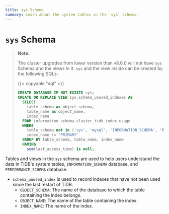 ```yaml
---
title: sys Schema
summary: Learn about the system tables in the `sys` schema.
---
```


# `sys` Schema

> **Note:**
>
> The cluster upgrades from lower version than v8.0.0 will not have `sys` Schema and the views in it. `sys` and the view inside can be created by the following SQLs:
>
> {{< copyable "sql" >}}
>
> ```sql
> CREATE DATABASE IF NOT EXISTS sys;
> CREATE OR REPLACE VIEW sys.schema_unused_indexes AS
>   SELECT
>     table_schema as object_schema,
>     table_name as object_name,
>     index_name
>   FROM information_schema.cluster_tidb_index_usage
>   WHERE
>     table_schema not in ('sys', 'mysql', 'INFORMATION_SCHEMA', 'PERFORMANCE_SCHEMA') and
>     index_name != 'PRIMARY'
>   GROUP BY table_schema, table_name, index_name
>   HAVING
>     sum(last_access_time) is null;
> ```

Tables and views in the `sys` schema are used to help users understand the data in TiDB's system tables, `INFORMATION_SCHEMA` database, and `PERFORMANCE_SCHEMA` database.

- `schema_unused_index` is used to record indexes that have not been used since the last restart of TiDB.
    - `OBJECT_SCHEMA`: The name of the database to which the table containing the index belongs.
    - `OBJECT_NAME`: The name of the table containing the index.
    - `INDEX_NAME`: The name of the index.